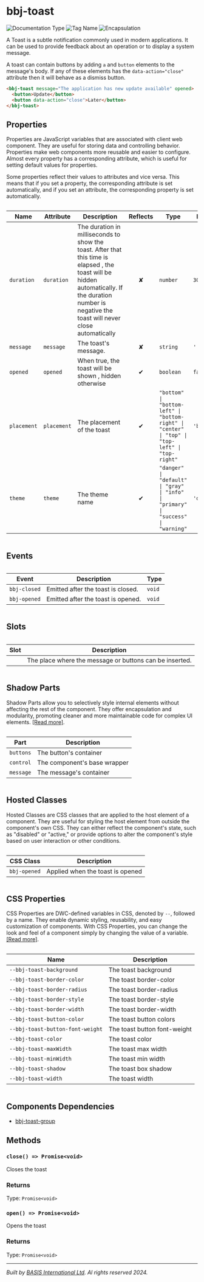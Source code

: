 # bbj-toast
![Documentation Type](https://img.shields.io/badge/Documentation-web--components-%23006aff) ![Tag Name](https://img.shields.io/badge/Component-bbj--toast-%23006aff)  ![Encapsulation](https://img.shields.io/badge/Encapsulation-shadow-%23006aff)

A Toast is a subtle notification commonly used in modern applications.
It can be used to provide feedback about an operation or to display a system message.

A toast can contain buttons by adding `a` and `button` elements to the message's body. If
any of these elements has the `data-action="close"` attribute then it will behave as a dismiss button.

```html
<bbj-toast message="The application has new update available" opened>
  <button>Update</button>
  <button data-action="close">Later</button>
</bbj-toast>
```


## Properties 


Properties are JavaScript variables that are associated with client web component.
They are useful for storing data and controlling behavior. Properties make web components more reusable and easier to configure.
Almost every property has a corresponding attribute, which is useful for setting default values for properties.

Some properties reflect their values to attributes and vice versa. This means that if you set a property, the corresponding attribute is set automatically, and if you set an attribute, the corresponding property is set automatically.
<div style="overflow-x: auto;">

| Name          | Attribute     | Description                                                                                                                                                                                                     | Reflects | Type                                                                                              | Default       |
| ------------- | ------------- | --------------------------------------------------------------------------------------------------------------------------------------------------------------------------------------------------------------- | :------: | ------------------------------------------------------------------------------------------------- | ------------- |
| ``duration``  | ``duration``  | The duration in milliseconds to show the toast.&nbsp;After that this time is elapsed , the toast will be hidden automatically.&nbsp;If the duration number is negative the toast will never close automatically | &#x2718; | ``number``                                                                                        | ``3000``      |
| ``message``   | ``message``   | The toast's message.                                                                                                                                                                                            | &#x2718; | ``string``                                                                                        | ``''``        |
| ``opened``    | ``opened``    | When true, the toast will be shown , hidden otherwise                                                                                                                                                           | &#x2714; | ``boolean``                                                                                       | ``false``     |
| ``placement`` | ``placement`` | The placement of the toast                                                                                                                                                                                      | &#x2714; | ``"bottom" \| "bottom-left" \| "bottom-right" \| "center" \| "top" \| "top-left" \| "top-right"`` | ``'bottom'``  |
| ``theme``     | ``theme``     | The theme name                                                                                                                                                                                                  | &#x2714; | ``"danger" \| "default" \| "gray" \| "info" \| "primary" \| "success" \| "warning"``              | ``'default'`` |


</div>

## Events

<div style="overflow-x: auto;">

| Event          | Description                        | Type     |
| -------------- | ---------------------------------- | -------- |
| ``bbj-closed`` | Emitted after the toast is closed. | ``void`` |
| ``bbj-opened`` | Emitted after the toast is opened. | ``void`` |


</div>

## Slots

<div style="overflow-x: auto;">

| Slot  | Description                                             |
| ----- | ------------------------------------------------------- |
|       | The place where the message or buttons can be inserted. |


</div>

## Shadow Parts


Shadow Parts allow you to selectively style internal elements without affecting the rest of the component.
They offer encapsulation and modularity, promoting cleaner and more maintainable code for complex UI elements. [[Read more]](theme-engine/css-shadow-parts).
<div style="overflow-x: auto;">

| Part        | Description                  |
| ----------- | ---------------------------- |
| ``buttons`` | The button's container       |
| ``control`` | The component's base wrapper |
| ``message`` | The message's container      |


</div>

## Hosted Classes


Hosted Classes are CSS classes that are applied to the host element of a component. They are useful for styling the host element from outside the component's own CSS.
They can either reflect the component's state, such as "disabled" or "active," or provide options to alter the component's style based on user interaction or other conditions.
<div style="overflow-x: auto;">

| CSS Class      | Description                      |
| -------------- | -------------------------------- |
| ``bbj-opened`` | Applied when the toast is opened |


</div>

## CSS Properties


CSS Properties are DWC-defined variables in CSS, denoted by `--`, followed by a name.
They enable dynamic styling, reusability, and easy customization of components.
With CSS Properties, you can change the look and feel of a component simply by changing the value of a variable.
[[Read more]](theme-engine/css-variables).
<div style="overflow-x: auto;">

| Name                               | Description                  |
| ---------------------------------- | ---------------------------- |
| ``--bbj-toast-background``         | The toast background         |
| ``--bbj-toast-border-color``       | The toast border-color       |
| ``--bbj-toast-border-radius``      | The toast border-radius      |
| ``--bbj-toast-border-style``       | The toast border-style       |
| ``--bbj-toast-border-width``       | The toast border-width       |
| ``--bbj-toast-button-color``       | The toast button colors      |
| ``--bbj-toast-button-font-weight`` | The toast button font-weight |
| ``--bbj-toast-color``              | The toast color              |
| ``--bbj-toast-maxWidth``           | The toast max width          |
| ``--bbj-toast-minWidth``           | The toast min width          |
| ``--bbj-toast-shadow``             | The toast box shadow         |
| ``--bbj-toast-width``              | The toast width              |


</div>

## Components Dependencies

- [bbj-toast-group](web-components/bbj-toast-group.md)

## Methods

### `close() => Promise<void>`

Closes the toast

### Returns

Type: `Promise<void>`

### `open() => Promise<void>`

Opens the toast

### Returns

Type: `Promise<void>`



----------------------------------------------
*Built by [BASIS International Ltd](https://www.basis.cloud/). Al rights reserved 2024.*
